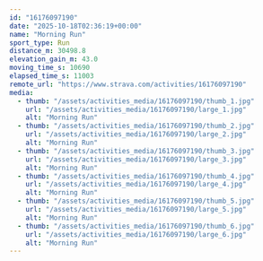 ```yaml
---
id: "16176097190"
date: "2025-10-18T02:36:19+00:00"
name: "Morning Run"
sport_type: Run
distance_m: 30498.8
elevation_gain_m: 43.0
moving_time_s: 10690
elapsed_time_s: 11003
remote_url: "https://www.strava.com/activities/16176097190"
media:
  - thumb: "/assets/activities_media/16176097190/thumb_1.jpg"
    url: "/assets/activities_media/16176097190/large_1.jpg"
    alt: "Morning Run"
  - thumb: "/assets/activities_media/16176097190/thumb_2.jpg"
    url: "/assets/activities_media/16176097190/large_2.jpg"
    alt: "Morning Run"
  - thumb: "/assets/activities_media/16176097190/thumb_3.jpg"
    url: "/assets/activities_media/16176097190/large_3.jpg"
    alt: "Morning Run"
  - thumb: "/assets/activities_media/16176097190/thumb_4.jpg"
    url: "/assets/activities_media/16176097190/large_4.jpg"
    alt: "Morning Run"
  - thumb: "/assets/activities_media/16176097190/thumb_5.jpg"
    url: "/assets/activities_media/16176097190/large_5.jpg"
    alt: "Morning Run"
  - thumb: "/assets/activities_media/16176097190/thumb_6.jpg"
    url: "/assets/activities_media/16176097190/large_6.jpg"
    alt: "Morning Run"
---
```

